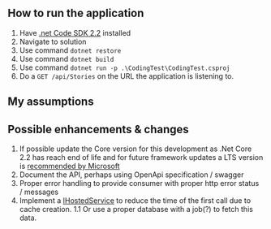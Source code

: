 ## How to run the application
1. Have [.net Code SDK 2.2](https://dotnet.microsoft.com/download/dotnet-core/2.2)  installed
1. Navigate to solution 
1. Use command `dotnet restore`
1. Use command `dotnet build`
1. Use command `dotnet run -p .\CodingTest\CodingTest.csproj`
1. Do a `GET /api/Stories` on the URL the application is listening to.


## My assumptions 

## Possible enhancements & changes  
1. If possible update the Core version for this development as .Net Core 2.2 has reach end of life and for future framework updates a LTS version is [recommended by Microsoft](https://dotnet.microsoft.com/download/dotnet-core/2.2) 
1. Document the API, perhaps using OpenApi specification / swagger
1. Proper error handling to provide consumer with proper http error status / messages
1. Implement a [IHostedService](https://docs.microsoft.com/en-us/aspnet/core/fundamentals/host/hosted-services?view=aspnetcore-2.2&tabs=visual-studio) to reduce the time of the first call due to cache creation.
1.1 Or use a proper database with a job(?) to fetch this data.
